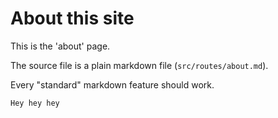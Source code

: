 
# About this site

This is the 'about' page.

The source file is a plain markdown file (`src/routes/about.md`).

Every "standard" markdown feature should work.

`Hey hey hey`